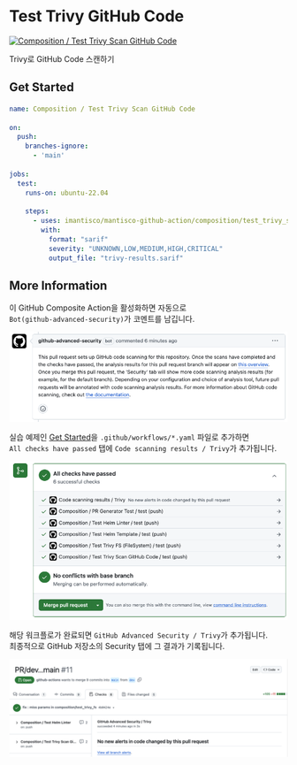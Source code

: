 # Test Trivy GitHub Code

[![Composition / Test Trivy Scan GitHub Code](https://github.com/imantisco/mantisco-github-action/actions/workflows/composition_test_trivy_scan_github_code.yaml/badge.svg)](https://github.com/imantisco/mantisco-github-action/actions/workflows/composition_test_trivy_scan_github_code.yaml)

Trivy로 GitHub Code 스캔하기

## Get Started

```yaml
name: Composition / Test Trivy Scan GitHub Code

on:
  push:
    branches-ignore:
      - 'main'

jobs:
  test:
    runs-on: ubuntu-22.04
    
    steps:
      - uses: imantisco/mantisco-github-action/composition/test_trivy_scan_github_code@dev
        with:
          format: "sarif"
          severity: "UNKNOWN,LOW,MEDIUM,HIGH,CRITICAL"
          output_file: "trivy-results.sarif"
```

## More Information

이 GitHub Composite Action을 활성화하면 자동으로 <br>
`Bot(github-advanced-security)`가 코멘트를 남깁니다.

<img src="./image.png" style="width: 600px;" />

실습 예제인 [Get Started](./README.md#get-started)을 `.github/workflows/*.yaml` 파일로 추가하면 <br>
`All checks have passed` 탭에 `Code scanning results / Trivy`가 추가됩니다.

<img src="./image-1.png" style="width: 600px;" />

해당 워크플로가 완료되면 `GitHub Advanced Security / Trivy`가 추가됩니다. <br>
최종적으로 GitHub 저장소의 Security 탭에 그 결과가 기록됩니다.

<img src="./image-2.png" style="width: 600px;" />

